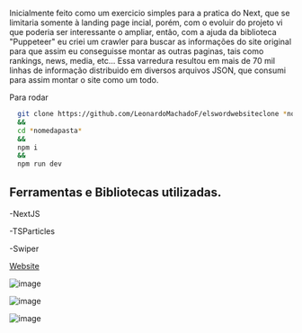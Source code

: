 Inicialmente feito como um exercicio simples para a pratica do Next, que se limitaria somente à landing page incial, porém, com o evoluir do projeto vi que poderia ser interessante o ampliar, então, com a ajuda da biblioteca "Puppeteer" eu criei um crawler para buscar as informações do site original para que assim eu conseguisse montar as outras paginas, tais como rankings, news, media, etc... Essa varredura resultou em mais de 70 mil linhas de informação distribuido em diversos arquivos JSON, que consumi para assim montar o site como um todo. 

Para rodar 

```bash
  git clone https://github.com/LeonardoMachadoF/elswordwebsiteclone *nomedapasta*
  &&
  cd *nomedapasta*
  &&
  npm i
  &&
  npm run dev
```

## Ferramentas e Bibliotecas utilizadas.
<p>-NextJS</p>
<p>-TSParticles</p>
<p>-Swiper</p>

<a href="https://elswordcloneweb.vercel.app">Website</a>

![image](https://user-images.githubusercontent.com/103409197/196212620-8d82be71-8978-46c2-a7dd-80f533f8a723.png)

![image](https://user-images.githubusercontent.com/103409197/196214564-f1c4bbeb-fecc-4e40-9bfe-6d9820eadae7.png)

![image](https://user-images.githubusercontent.com/103409197/196214739-a344ac6b-ab25-46ef-ad4e-a1cbed813f69.png)
